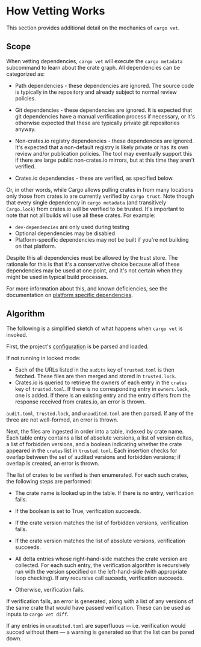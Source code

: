 # How Vetting Works

This section provides additional detail on the mechanics of `cargo vet`.

## Scope

When vetting dependencies, `cargo vet` will execute the `cargo
metadata` subcommand to learn about the crate graph. All dependencies can be
categorized as:

* Path dependencies - these dependencies are ignored. The source code is
  typically in the repository and already subject to normal review policies.

* Git dependencies - these dependencies are ignored. It is expected that git
  dependencies have a manual verification process if necessary, or it's
  otherwise expected that these are typically private git repositories anyway.

* Non-crates.io registry dependencies - these dependencies are ignored. It's
  expected that a non-default registry is likely private or has its own review
  and/or publication policies. The tool may eventually support
  this if there are large public non-crates.io mirrors, but at this time they
  aren't verified.

* Crates.io dependencies - these are verified, as specified below.

Or, in other words, while Cargo allows pulling crates in from many locations
only those from crates.io are currently verified by `cargo trust`. Note though
that every single dependency in `cargo metadata` (and transitively `Cargo.lock`)
from crates.io will be verified to be trusted. It's important to note that not
all builds will use all these crates. For example:

* `dev-dependencies` are only used during testing
* Optional dependencies may be disabled
* Platform-specific dependencies may not be built if you're not building on
  that platform.

Despite this all dependencies must be allowed by the trust store. The
rationale for this is that it's a conservative choice because all of these
dependencies may be used at one point, and it's not certain when they might
be used in typical build processes.

For more information about this, and known deficiencies, see the documentation
on [platform specific dependencies](./platform-specific.md).

## Algorithm

The following is a simplified sketch of what happens when `cargo vet`
is invoked.

First, the project's [configuration](./config.md) is be parsed and loaded.

If not running in locked mode:
* Each of the URLs listed in the `audits` key of `trusted.toml` is then
fetched. These files are then merged and stored in `trusted.lock`.
* Crates.io is queried to retrieve the owners of each entry in the `crates`
key of `trusted.toml`. If there is no corresponding entry in `owners.lock`,
one is added. If there is an existing entry and the entry differs from the
response received from crates.io, an error is thrown.


`audit.toml`, `trusted.lock`, and  `unaudited.toml` are then parsed. If any of the
three are not well-formed, an error is thrown.

Next, the files are ingested in order into a table, indexed by crate name. Each table
entry contains a list of absolute versions, a list of version deltas, a list of forbidden versions, and a boolean
indicating whether the crate appeared in the `crates` list in `trusted.toml`. Each insertion checks
for overlap between the set of audited versions and forbidden versions; if overlap is created, an error is thrown.

The list of crates to be verified is then enumerated. For each such crates, the following steps are performed:

* The crate name is looked up in the table. If there is no entry, verification fails.

* If the boolean is set to True, verification succeeds.

* If the crate version matches the list of forbidden versions, verification fails.

* If the crate version matches the list of absolute versions, verification succeeds.

* All delta entries whose right-hand-side matches the crate version are collected. For
each such entry, the verification algorithm is recursively run with the version specified
on the left-hand-side (with appropriate loop checking). If any recursive call suceeds,
verification succeeds.

* Otherwise, verification fails.

If verification fails, an error is generated, along with a list of any versions of the
same crate that would have passed verification. These can be used as inputs to `cargo vet diff`.

If any entries in `unaudited.toml` are superfluous — i.e. verification would succed without them — a
warning is generated so that the list can be pared down.
